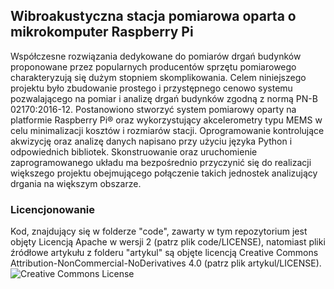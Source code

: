 ## Wibroakustyczna stacja pomiarowa oparta o mikrokomputer Raspberry Pi 

Współczesne rozwiązania dedykowane do pomiarów drgań budynków
proponowane przez popularnych producentów sprzętu pomiarowego
charakteryzują się dużym stopniem skomplikowania. Celem niniejszego
projektu było zbudowanie prostego i przystępnego cenowo systemu
pozwalającego na pomiar i analizę drgań budynków zgodną z normą PN-B
02170:2016-12. Postanowiono stworzyć system pomiarowy oparty na
platformie Raspberry Pi® oraz wykorzystujący akcelerometry typu MEMS w
celu minimalizacji kosztów i rozmiarów stacji. Oprogramowanie
kontrolujące akwizycję oraz analizę danych napisano przy użyciu języka
Python i odpowiednich bibliotek. Skonstruowanie oraz uruchomienie
zaprogramowanego układu ma bezpośrednio przyczynić się do realizacji
większego projektu obejmującego połączenie takich jednostek
analizujący drgania na większym obszarze.

### Licencjonowanie
Kod, znajdujący się w folderze "code", zawarty w tym repozytorium jest objęty Licencją Apache w wersji 2 (patrz plik code/LICENSE),
natomiast pliki źródłowe artykułu z folderu "artykul" są objęte licencją Creative Commons Attribution-NonCommercial-NoDerivatives 4.0 (patrz plik artykul/LICENSE).
![Creative Commons License](https://i.creativecommons.org/l/by-nc-nd/4.0/88x31.png)
